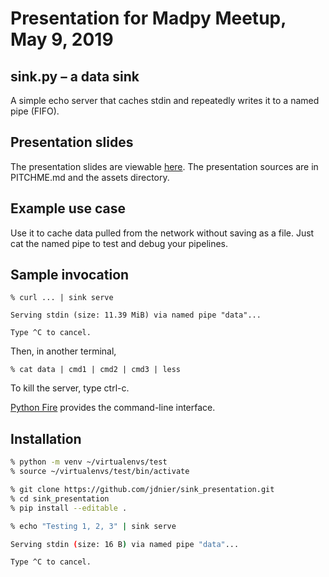 # Presentation for Madpy Meetup, May 9, 2019

## sink.py – a data sink

A simple echo server that caches stdin and repeatedly writes it to a named pipe (FIFO).

## Presentation slides

The presentation slides are viewable [here](https://gitpitch.com/jdnier/sink_presentation#/). The presentation sources are in PITCHME.md and the assets directory.

## Example use case

Use it to cache data pulled from the network without saving as a file.
Just cat the named pipe to test and debug your pipelines.

## Sample invocation

```
% curl ... | sink serve

Serving stdin (size: 11.39 MiB) via named pipe "data"...

Type ^C to cancel.
```

Then, in another terminal,
```
% cat data | cmd1 | cmd2 | cmd3 | less
```

To kill the server, type ctrl-c.

[Python Fire](https://github.com/google/python-fire/blob/master/docs/guide.md) provides the command-line interface.


## Installation

```bash
% python -m venv ~/virtualenvs/test
% source ~/virtualenvs/test/bin/activate

% git clone https://github.com/jdnier/sink_presentation.git
% cd sink_presentation
% pip install --editable .

% echo "Testing 1, 2, 3" | sink serve

Serving stdin (size: 16 B) via named pipe "data"...

Type ^C to cancel.
```
